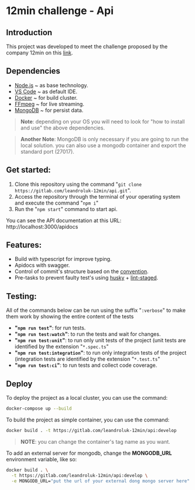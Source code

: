 # 12min challenge - Api

## Introduction

This project was developed to meet the challenge proposed by the company 12min on this [link](https://gist.github.com/chaosdude/6d0e92d11a391be7c7220011b726bceb).

## Dependencies

- [Node.js](https://nodejs.org/en/) ~ as base technology.
- [VS Code](https://code.visualstudio.com/download) ~ as default IDE.
- [Docker](https://docs.docker.com/get-docker/) ~ for build cluster.
- [FFmpeg](https://ffmpeg.org/download.html) ~ for live streaming.
- [MongoDB](https://www.mongodb.com/try/download/community) ~ for persist data.

> **Note**: depending on your OS you will need to look for "how to install and use" the above dependencies.

> **Another Note**: MongoDB is only necessary if you are going to run the local solution. you can also use a mongodb container and export the standard port (27017).

## Get started:

1. Clone this repository using the command "`git clone https://gitlab.com/leandroluk-12min/api.git`".
2. Access the repository through the terminal of your operating system and execute the command "`npm i`"
3. Run the "`npm start`" command to start api.

You can see the API documentation at this URL: http://localhost:3000/apidocs

## Features:

- Build with typescript for improve typing.
- Apidocs with swagger.
- Control of commit's structure based on the [convention](https://www.conventionalcommits.org/en/v1.0.0/).
- Pre-tasks to prevent faulty test's using [husky](https://typicode.github.io/husky/#/) + [lint-staged](https://github.com/okonet/lint-staged).

## Testing:

All of the commands below can be run using the suffix "`:verbose`" to make them work by showing the entire content of the tests

- **"`npm run test`"**: for run tests.
- **"`npm run test:watch`"**: to run the tests and wait for changes.
- **"`npm run test:unit`"**: to run only unit tests of the project (unit tests are identified by the extension "`*.spec.ts`"
- **"`npm run test:integration`"**: to run only integration tests of the project (integration tests are identified by the extension "`*.test.ts`"
- **"`npm run test:ci`"**: to run tests and collect code coverage.

## Deploy

To deploy the project as a local cluster, you can use the command:

```sh
docker-compose up --build
```

To build the project as simple container, you can use the command:

```sh
docker build . -t https://gitlab.com/leandroluk-12min/api:develop
```

> **NOTE**: you can change the container's tag name as you want. 

To add an external server for mongodb, change the **MONGODB_URL** environment variable, like so:

```sh
docker build . \
  -t https://gitlab.com/leandroluk-12min/api:develop \
  -e MONGODB_URL="put the url of your external dong mongo server here"
```
